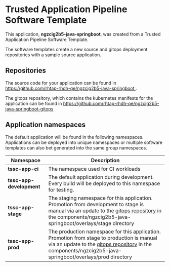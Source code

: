 # Trusted Application Pipeline Software Template

This application, **ngzcig2b5-java-springboot**, was created from a Trusted Application Pipeline Software Template.

The software templates create a new source and gitops deployment repositories with a sample source application. 

## Repositories

The source code for your application can be found in [https://github.com/rhtap-rhdh-qe/ngzcig2b5-java-springboot ](https://github.com/rhtap-rhdh-qe/ngzcig2b5-java-springboot ).
 
The gitops repository, which contains the kubernetes manifests for the application can be found in 
[https://github.com/rhtap-rhdh-qe/ngzcig2b5-java-springboot-gitops ](https://github.com/rhtap-rhdh-qe/ngzcig2b5-java-springboot-gitops ) 

## Application namespaces 

The default application will be found in the following namespaces. Applications can be deployed into unique namespaces or multiple software templates can also bet generated into the same group namespaces.  

|  Namespace   |  Description   |  
| -------- | -------- |
| **tssc-app-ci** | The namespace used for CI workloads |
| **tssc-app-development** | The default application during development. Every build will be deployed to this namespace for testing. |
| **tssc-app-stage** | The staging namespace for this application. Promotion from development to stage is manual via an update to the [gitops repository](https://github.com/rhtap-rhdh-qe/ngzcig2b5-java-springboot-gitops ) in the components/ngzcig2b5-java-springboot/overlays/stage directory |
| **tssc-app-prod** | The production namespace for this application. Promotion from stage to production is manual via an update to the [gitops repository](https://github.com/rhtap-rhdh-qe/ngzcig2b5-java-springboot-gitops ) in the components/ngzcig2b5-java-springboot/overlays/prod directory |